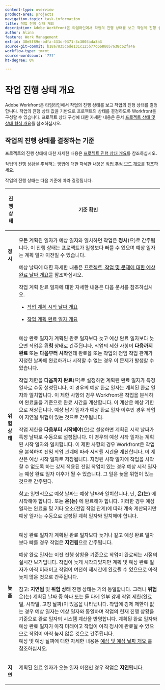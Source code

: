 ```yaml
---
content-type: overview
product-area: projects
navigation-topic: task-information
title: 작업 진행 상태 개요
description: Adobe Workfront은 타임라인에서 작업의 진행 상태를 보고 작업의 진행 상태를 결정합니다. 작업의 진행 상태 값을 기반으로 프로젝트의 상태를 결정하도록 Workfront을 구성할 수 있습니다. 프로젝트 상태 구성에 대한 자세한 내용은 프로젝트 상태 및 상태 유형 개요 문서를 참조하십시오.
author: Alina
feature: Work Management
exl-id: 38e5f89e-bdfa-433c-9371-3c3003ada3a3
source-git-commit: b18a7835c6de131c125b77c6688057638c62fa4a
workflow-type: tm+mt
source-wordcount: '777'
ht-degree: 0%

---
```


# 작업 진행 상태 개요

<!-- Audited: 1/2024 -->

Adobe Workfront은 타임라인에서 작업의 진행 상태를 보고 작업의 진행 상태를 결정합니다. 작업의 진행 상태 값을 기반으로 프로젝트의 상태를 결정하도록 Workfront을 구성할 수 있습니다. 프로젝트 상태 구성에 대한 자세한 내용은 문서 [프로젝트 상태 및 상태 형식 개요](../../../manage-work/projects/manage-projects/project-condition-and-condition-type.md)를 참조하십시오.

## 작업의 진행 상태를 결정하는 기준

프로젝트의 진행 상태에 대한 자세한 내용은 [프로젝트 진행 상태 개요](../../../manage-work/projects/planning-a-project/project-progress-status.md)를 참조하십시오.

작업의 진행 상황을 추적하는 방법에 대한 자세한 내용은 [작업 추적 모드 개요](../../../manage-work/tasks/task-information/task-tracking-mode.md)를 참조하세요.

작업의 진행 상태는 다음 기준에 따라 결정됩니다.

<table> 
 <col> 
 <col> 
 <thead> 
  <tr> 
   <th> <p><strong>진행 상태</strong> </p> </th> 
   <th> <p><strong>기준 확인</strong> </p> </th> 
  </tr> 
 </thead> 
 <tbody> 
  <tr valign="top"> 
   <td scope="col"> <p> </p> <p><strong>정시</strong> </p> </td> 
   <td scope="col"> <p>모든 계획된 일자가 예상 일자와 일치하면 작업은 <strong>정시</strong>(으)로 간주됩니다. 이 진행 상태는 프로젝트가 일정보다 빠를 수 있으며 예상 일자는 계획 일자 이전일 수 있습니다.</p> <p>예상 날짜에 대한 자세한 내용은 <a href="../../../manage-work/projects/planning-a-project/project-projected-completion-date.md" class="MCXref xref">프로젝트, 작업 및 문제에 대한 예상 완료 날짜 개요</a>를 참조하십시오.</p> <p>작업 계획 완료 일자에 대한 자세한 내용은 다음 문서를 참조하십시오.</p> 
    <ul> 
     <li> <p><a href="../../../manage-work/tasks/task-information/task-planned-start-date.md" class="MCXref xref">작업 계획 시작 날짜 개요</a> </p> </li> 
     <li> <p><a href="../../../manage-work/tasks/task-information/task-planned-completion-date.md" class="MCXref xref">작업 계획 완료 일자 개요</a> </p> </li> 
    </ul> </td> 
  </tr> 
  <tr> 
   <td><p></p> <p><strong>위험 상태</strong> </p> </td> 
   <td><p>예상 완료 일자가 계획된 완료 일자보다 늦고 예상 완료 일자보다 늦으면 작업은 <strong>위험</strong> 상태로 간주됩니다. 작업의 제한 사항이 <strong>다음까지 완료</strong> 또는 <strong>다음부터 시작</strong>인데 완료율 또는 작업의 전임 작업 관계가 지정한 날짜에 완료하거나 시작할 수 없는 경우 이 문제가 발생할 수 있습니다. </p><p> 작업 제한을 <strong>다음까지 완료</strong>(으)로 설정하면 계획된 완료 일자가 특정 일자로 수동 설정됩니다. 이 경우의 예상 완료 일자는 계획된 완료 일자와 일치합니다. 이 제한 사항의 경우 Workfront은 작업을 분석하여 완료율을 기준으로 완료 시간을 계산합니다. 이 계산은 예상 기한으로 저장됩니다. 예상 납기 일자가 예상 완료 일자 이후인 경우 작업이 지연될 위험이 있는 것으로 간주됩니다. </p> <p> 작업 제한을 <strong>다음부터 시작해야</strong>(으)로 설정하면 계획된 시작 날짜가 특정 날짜로 수동으로 설정됩니다. 이 경우의 예상 시작 일자는 계획된 시작 일자와 일치합니다. 이 제한 사항의 경우 Workfront은 작업을 분석하여 전임 작업 관계에 따라 시작될 시간을 계산합니다. 이 계산은 예상 시작 일자로 저장됩니다. 지정된 시작 일자에 작업을 시작할 수 없도록 하는 강제 적용된 전임 작업이 있는 경우 예상 시작 일자는 예상 완료 일자 이후가 될 수 있습니다. 그 일은 늦을 위험이 있는 것으로 간주된다. </p> <p>참고: 일반적으로 예상 날짜는 예상 날짜와 일치합니다. 단, <strong>은(는) </strong>에 시작해야 합니다. 또는 <strong>은(는) </strong>에 완료해야 합니다. 이러한 경우 예상 일자는 완료율 및 기타 요소(전임 작업 관계)에 따라 계속 계산되지만 예상 일자는 수동으로 설정된 계획 일자와 일치해야 합니다.</p> </td> 
  </tr> 
  <tr> 
   <td> <p><strong>늦음</strong> </p> </td> 
   <td> <p>예상 완료 일자가 계획된 완료 일자보다 늦거나 같고 예상 완료 일자보다 빠를 경우 작업은 <strong>지연됨</strong>으로 간주됩니다.</p> <p>예상 완료 일자는 이전 진행 상황을 기준으로 작업이 완료되는 시점의 실시간 보기입니다. 작업이 늦게 시작되었지만 계획 및 예상 완료 일자가 아직 미래이고 작업이 여전히 제시간에 완료될 수 있으므로 아직 늦지 않은 것으로 간주됩니다.</p> <p>참고: <strong>지연됨</strong> 및 <strong>위험 상태</strong> 진행 상태는 거의 동일합니다. 그러나 <strong>위험</strong>은(는) 계획된 날짜 중 하나 또는 둘 다에 일부 강제 작업 제한(완료일, 시작일, 고정 날짜)이 있음을 나타냅니다. 작업에 강제 제한이 없는 경우 예상 일자는 예상 일자와 동일하며 작업의 현재 진행 상황을 기준으로 완료 일자의 시스템 계산을 반영합니다. 계획된 완료 일자와 예상 완료 일자가 아직 미래이고 작업이 아직 정시에 완료될 수 있으므로 작업이 아직 늦지 않은 것으로 간주됩니다.<br>예상 및 예상 날짜에 대한 자세한 내용은 <a href="../../../manage-work/tasks/task-information/differentiate-projected-estimated-dates.md" class="MCXref xref">예상 및 예상 날짜 개요 </a>를 참조하십시오.</p> </td> 
  </tr> 
  <tr valign="top"> 
   <td> <p><strong>지연</strong> </p> </td> 
   <td> <p>계획된 완료 일자가 오늘 일자 이전인 경우 작업은 <strong>지연</strong>됩니다.<br></p> </td> 
  </tr> 
 </tbody> 
</table>

<!--hiding this because some users find the images confusing, as they don't really show the dates mentioned in the descriptions above. Keep the pictures though, in case some users will complain that we hid them. 

## How task Progress Status updates over time

The different date types in our projects tell us how tasks are progressing over time:

* On Time

  ![](assets/on-time-progress-status-350x233.png)

* At Risk

  ![](assets/at-risk-progress-status-350x233.png)

* Behind

  ![](assets/behind-progress-status-350x233.png)

* Late

  ![](assets/late-progress-status-350x233.png)

-->
